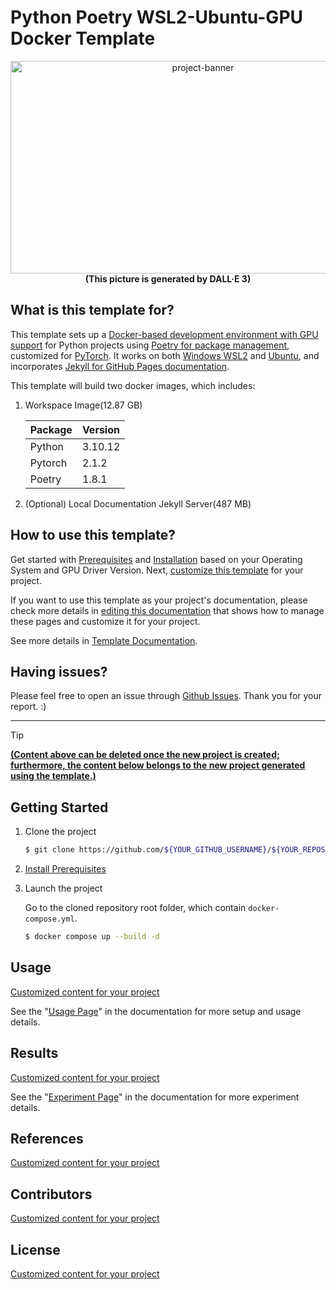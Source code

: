 # Python Poetry WSL2-Ubuntu-GPU Docker Template

<p align="center">
    <img width=600px height=340px src="https://github.com/liuyuweitarek/python-poetry-wsl2-ubuntu-gpu-docker-template/assets/54787524/254c8571-60d0-4abd-92c9-8a4d9e2d6123" alt="project-banner"/>
    <br>
    <b>(This picture is generated by DALL·E 3)</b>
</p>

## What is this template for?
This template sets up a <ins>Docker-based development environment with GPU support</ins> for Python projects using <ins>Poetry for package management</ins>, customized for <ins>PyTorch</ins>. It works on both <ins>Windows WSL2</ins> and <ins>Ubuntu</ins>, and incorporates <ins>Jekyll for GitHub Pages documentation</ins>.

This template will build two docker images, which includes:
1. Workspace Image(12.87 GB) 

    | Package | Version |
    |:--|:--|
    | Python  | 3.10.12 |
    | Pytorch | 2.1.2   |    
    | Poetry  | 1.8.1   |

2. (Optional) Local Documentation Jekyll Server(487 MB)

## How to use this template?

Get started with [Prerequisites](https://liuyuweitarek.github.io/python-poetry-wsl2-ubuntu-gpu-docker-template/getting_started/prerequisites/) and [Installation](https://liuyuweitarek.github.io/python-poetry-wsl2-ubuntu-gpu-docker-template/getting_started/installations.html) based on your Operating System and GPU Driver Version. Next, [customize this template](https://liuyuweitarek.github.io/python-poetry-wsl2-ubuntu-gpu-docker-template/getting_started/customized-to-new-project.html) for your project.

If you want to use this template as your project's documentation, please check more details in [editing this documentation](https://liuyuweitarek.github.io/python-poetry-wsl2-ubuntu-gpu-docker-template/documentations/) that shows how to manage these pages and customize it for your project.

See more details in [Template Documentation](https://liuyuweitarek.github.io/python-poetry-wsl2-ubuntu-gpu-docker-template/).

## Having issues?

Please feel free to open an issue through [Github Issues](https://github.com/liuyuweitarek/python-poetry-wsl2-ubuntu-gpu-docker-template/issues). Thank you for your report. :)   

--- 
> [!TIP]
> <ins>**(Content above can be deleted once the new project is created; furthermore, the content below belongs to the new project generated using the template.)**</ins>

## Getting Started

1. Clone the project

    ```bash
    $ git clone https://github.com/${YOUR_GITHUB_USERNAME}/${YOUR_REPOSITORY_NAME}.git
    ```

2. [Install Prerequisites](https://liuyuweitarek.github.io/python-poetry-wsl2-ubuntu-gpu-docker-template/getting_started/prerequisites)
    

3. Launch the project

    Go to the cloned repository root folder, which contain `docker-compose.yml`.
    
    ```bash
    $ docker compose up --build -d
    ```

## Usage

<ins>Customized content for your project</ins>

See the "[Usage Page]()" in the documentation for more setup and usage details.

## Results

<ins>Customized content for your project</ins>

See the "[Experiment Page]()" in the documentation for more experiment details.

## References

<ins>Customized content for your project</ins>

## Contributors

<ins>Customized content for your project</ins>

## License

<ins>Customized content for your project</ins>
